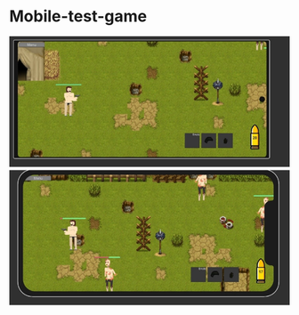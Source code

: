 # Mobile-test-game
![alt text](https://github.com/Anonymous22331/Mobile-test-game/blob/main/MobileGame.png?raw=true)
